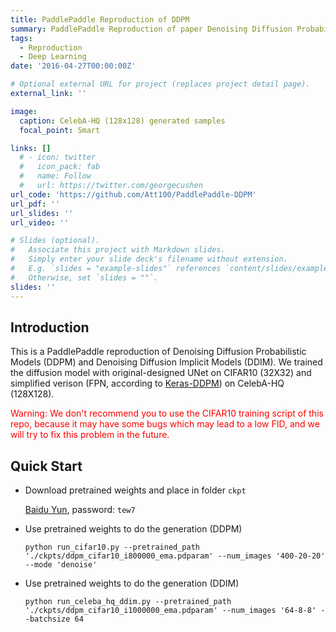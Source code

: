```yaml
---
title: PaddlePaddle Reproduction of DDPM
summary: PaddlePaddle Reproduction of paper Denoising Diffusion Probabilistic Models
tags:
  - Reproduction
  - Deep Learning
date: '2016-04-27T00:00:00Z'

# Optional external URL for project (replaces project detail page).
external_link: ''

image:
  caption: CelebA-HQ (128x128) generated samples
  focal_point: Smart

links: []
  # - icon: twitter
  #   icon_pack: fab
  #   name: Follow
  #   url: https://twitter.com/georgecushen
url_code: 'https://github.com/Att100/PaddlePaddle-DDPM'
url_pdf: ''
url_slides: ''
url_video: ''

# Slides (optional).
#   Associate this project with Markdown slides.
#   Simply enter your slide deck's filename without extension.
#   E.g. `slides = "example-slides"` references `content/slides/example-slides.md`.
#   Otherwise, set `slides = ""`.
slides: ''
---
```


## Introduction

This is a PaddlePaddle reproduction of Denoising Diffusion Probabilistic Models (DDPM) and Denoising Diffusion Implicit Models (DDIM). We trained the diffusion model with original-designed UNet on CIFAR10 (32X32) and simplified verison (FPN, according to [Keras-DDPM](https://github.com/bojone/Keras-DDPM)) on CelebA-HQ (128X128). 

<div style='color: red'>Warning: We don't recommend you to use the CIFAR10 training script of this repo, because it may have some bugs which may lead to a low FID, and we will try to fix this problem in the future.</div>

## Quick Start

- Download pretrained weights and place in folder `ckpt`

  [Baidu Yun](https://pan.baidu.com/s/1VV7IH0mXzIwtCFXlCers7w?pwd=tew7), password: `tew7`

- Use pretrained weights to do the generation (DDPM)

  ```
  python run_cifar10.py --pretrained_path './ckpts/ddpm_cifar10_i800000_ema.pdparam' --num_images '400-20-20' --mode 'denoise'
  ```

- Use pretrained weights to do the generation (DDIM)

  ```
  python run_celeba_hq_ddim.py --pretrained_path './ckpts/ddpm_cifar10_i1000000_ema.pdparam' --num_images '64-8-8' --batchsize 64
  ```